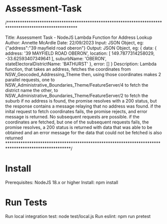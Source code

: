 # Assessment-Task

/********************************************************************************************************

Title: Assessment Task - NodeJS Lambda Function for Address Lookup
Author: Annette McArdle
Date: 22/09/2023
Input: JSON Object, eg: {"address":"39 mayfield road oberon"}
Output: JSON Object, eg:
    {
        data: {
            address: '39 MAYFIELD ROAD OBERON',
            location: [ 149.7877314258029, -33.62593407349641 ],
            suburbName: 'OBERON',
            stateElectoralDistrictName: 'BATHURST'
        },
        error: []
    }
Description: Lambda function, that takes an address, fetches the coordinates from NSW_Geocoded_Addressing_Theme
    then, using those coordinates makes 2 parallel requests,
        one to NSW_Administrative_Boundaries_Theme/FeatureServer/4 to fetch the district name
        the other, to NSW_Administrative_Boundaries_Theme/FeatureServer/2 to fetch the suburb
    if no address is found, the promise resolves with a 200 status, but the response contains a message relaying that no address was found.
    if the inital request to fetch coordinates fails, the promise rejects, and error message is returned. No subsequent requests are possible.
    if the coordinates are fetched, but one of the subsequent requests fails, the promise resolves, a 200 status is returned with data that was able
        to be obtained and an error message for the data that could not be fetched is also returned
*****************************************************************************************************/

# Install

Prerequisites: NodeJS 18.x or higher
Install: npm install

# Run Tests

Run local integration test: node test/local.js
Run eslint: npm run pretest